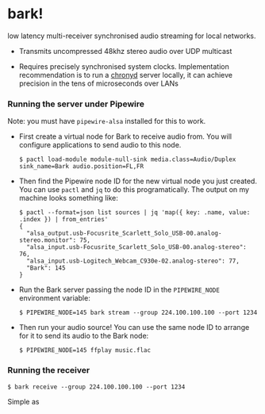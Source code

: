 # bark!

low latency multi-receiver synchronised audio streaming for local networks.

* Transmits uncompressed 48khz stereo audio over UDP multicast

* Requires precisely synchronised system clocks. Implementation recommendation is to run a [chronyd](https://wiki.archlinux.org/title/Chrony) server locally, it can achieve precision in the tens of microseconds over LANs


### Running the server under Pipewire

Note: you must have `pipewire-alsa` installed for this to work.

* First create a virtual node for Bark to receive audio from. You will configure applications to send audio to this node.

    ```sh-session
    $ pactl load-module module-null-sink media.class=Audio/Duplex sink_name=Bark audio.position=FL,FR
    ```

* Then find the Pipewire node ID for the new virtual node you just created. You can use `pactl` and `jq` to do this programatically. The output on my machine looks something like:

    ```sh-session
    $ pactl --format=json list sources | jq 'map({ key: .name, value: .index }) | from_entries'
    {
      "alsa_output.usb-Focusrite_Scarlett_Solo_USB-00.analog-stereo.monitor": 75,
      "alsa_input.usb-Focusrite_Scarlett_Solo_USB-00.analog-stereo": 76,
      "alsa_input.usb-Logitech_Webcam_C930e-02.analog-stereo": 77,
      "Bark": 145
    }
    ```

* Run the Bark server passing the node ID in the `PIPEWIRE_NODE` environment variable:

    ```sh-session
    $ PIPEWIRE_NODE=145 bark stream --group 224.100.100.100 --port 1234
    ```

* Then run your audio source! You can use the same node ID to arrange for it to send its audio to the Bark node:

    ```sh-session
    $ PIPEWIRE_NODE=145 ffplay music.flac
    ```

### Running the receiver

```sh-session
$ bark receive --group 224.100.100.100 --port 1234
```

Simple as

